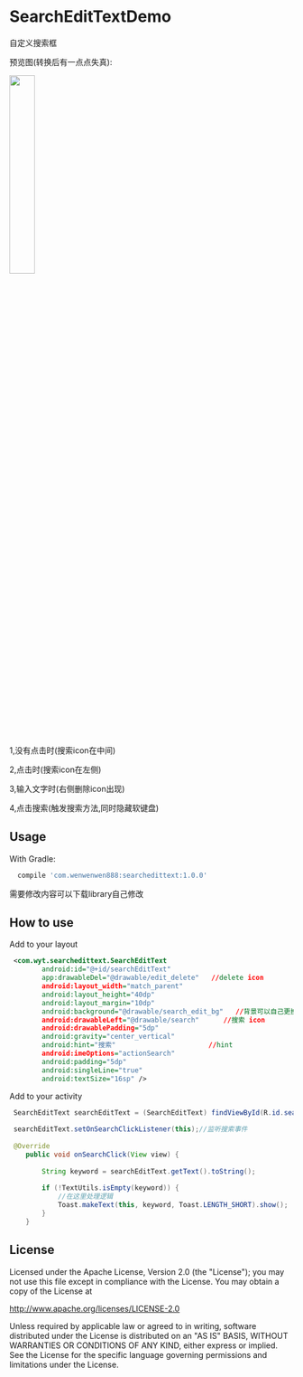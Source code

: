 # SearchEditTextDemo
自定义搜索框

预览图(转换后有一点点失真):

<img src="https://github.com/wenwenwen888/SearchEditTextDemo/blob/master/preview/1.gif" width="30%" height="30%">

1,没有点击时(搜索icon在中间)

2,点击时(搜索icon在左侧)

3,输入文字时(右侧删除icon出现)

4,点击搜索(触发搜索方法,同时隐藏软键盘)

Usage
--------

With Gradle:
```groovy
  compile 'com.wenwenwen888:searchedittext:1.0.0'
```

需要修改内容可以下载library自己修改

How to use
--------
Add to your layout

```xml
 <com.wyt.searchedittext.SearchEditText
        android:id="@+id/searchEditText"
        app:drawableDel="@drawable/edit_delete"   //delete icon
        android:layout_width="match_parent"
        android:layout_height="40dp"
        android:layout_margin="10dp"
        android:background="@drawable/search_edit_bg"   //背景可以自己更换,也可以用自带的
        android:drawableLeft="@drawable/search"      //搜索 icon
        android:drawablePadding="5dp"
        android:gravity="center_vertical"
        android:hint="搜索"                       //hint
        android:imeOptions="actionSearch"
        android:padding="5dp"
        android:singleLine="true"
        android:textSize="16sp" />
```

Add to your activity

```java
 SearchEditText searchEditText = (SearchEditText) findViewById(R.id.searchEditText);
 
 searchEditText.setOnSearchClickListener(this);//监听搜索事件
 
 @Override
    public void onSearchClick(View view) {
    
        String keyword = searchEditText.getText().toString();
        
        if (!TextUtils.isEmpty(keyword)) {
            //在这里处理逻辑
            Toast.makeText(this, keyword, Toast.LENGTH_SHORT).show();
        }
    }
 ```
 
 License
--------

Licensed under the Apache License, Version 2.0 (the "License");
you may not use this file except in compliance with the License.
You may obtain a copy of the License at

   http://www.apache.org/licenses/LICENSE-2.0

Unless required by applicable law or agreed to in writing, software
distributed under the License is distributed on an "AS IS" BASIS,
WITHOUT WARRANTIES OR CONDITIONS OF ANY KIND, either express or implied.
See the License for the specific language governing permissions and
limitations under the License.
